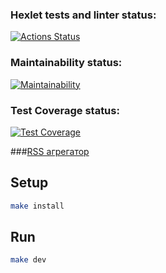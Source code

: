 ### Hexlet tests and linter status:
[![Actions Status](https://github.com/ZoricmaTs/frontend-project-lvl3/workflows/hexlet-check/badge.svg)](https://github.com/ZoricmaTs/frontend-project-lvl3/actions)

### Maintainability status:
[![Maintainability](https://api.codeclimate.com/v1/badges/8dfda341ecd0a1b4e162/maintainability)](https://codeclimate.com/github/ZoricmaTs/frontend-project-lvl3/maintainability)

### Test Coverage status:
[![Test Coverage](https://api.codeclimate.com/v1/badges/8dfda341ecd0a1b4e162/test_coverage)](https://codeclimate.com/github/ZoricmaTs/frontend-project-lvl3/test_coverage)

###[RSS агрегатор](https://frontend-project-lvl3-o281655y1-zoricmats.vercel.app/)

## Setup
```sh
make install
```

## Run

```sh
make dev
```
